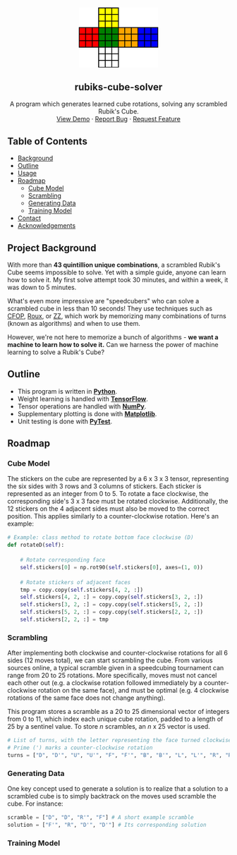 <!-- PROJECT LOGO -->
<br />
<p align="center">
    <a href="https://github.com/azychen/rubiks-cube-solver">
        <img src="assets/images/logo.png" alt="Logo" width="180" >
    </a>

<h2 align="center" >rubiks-cube-solver</h2>

  <p align="center">
    A program which generates learned cube rotations, solving any scrambled Rubik's Cube.
    <br />
    <a href="https://github.com/azychen/rubiks-cube-solver">View Demo</a>
    ·
    <a href="https://github.com/azychen/rubiks-cube-solver/issues">Report Bug</a>
    ·
    <a href="https://github.com/azychen/rubiks-cube-solver/issues">Request Feature</a>
  </p>
</p>

<!-- TABLE OF CONTENTS -->
## Table of Contents

* [Background](#project-background)
* [Outline](#outline)
* [Usage](#usage)
* [Roadmap](#roadmap)
  * [Cube Model](#cube-model)
  * [Scrambling](#scrambling)
  * [Generating Data](#generating-data)
  * [Training Model](#training-model)
* [Contact](#contact)
* [Acknowledgements](#acknowledgements)

<!-- PROJECT BACKGROUND -->
## Project Background

<!-- [![Product Name Screen Shot][product-screenshot]](https://example.com) -->

With more than **43 quintillion unique combinations**, a scrambled Rubik's Cube seems impossible to solve. Yet with a simple guide, anyone can learn how to solve it. My first solve attempt took 30 minutes, and within a week, it was down to 5 minutes. 

What's even more impressive are "speedcubers" who can solve a scrambled cube in less than 10 seconds! They use techniques such as [CFOP](https://www.speedsolving.com/wiki/index.php/CFOP_method), [Roux](https://www.speedsolving.com/wiki/index.php/Roux_method), or [ZZ](https://www.speedsolving.com/wiki/index.php/ZZ_method), which work by memorizing many combinations of turns (known as algorithms) and when to use them.

However, we're not here to memorize a bunch of algorithms - **we want a machine to learn how to solve it.** Can we harness the power of machine learning to solve a Rubik's Cube?

<!-- OUTLINE -->
## Outline

* This program is written in [**Python**](https://www.python.org/).
* Weight learning is handled with [**TensorFlow**](https://www.tensorflow.org/).
* Tensor operations are handled with [**NumPy**](https://numpy.org/).
* Supplementary plotting is done with [**Matplotlib**](https://matplotlib.org/).
* Unit testing is done with [**PyTest**](https://docs.pytest.org/en/latest/).

<!-- ROADMAP -->
## Roadmap

<!-- CUBE MODEL -->
### Cube Model

The stickers on the cube are represented by a 6 x 3 x 3 tensor, representing the six sides with 3 rows and 3 columns of stickers. Each sticker is represented as an integer from 0 to 5. To rotate a face clockwise, the corresponding side's 3 x 3 face must be rotated clockwise. Additionally, the 12 stickers on the 4 adjacent sides must also be moved to the correct position. This applies similarly to a counter-clockwise rotation. Here's an example:


```python
# Example: class method to rotate bottom face clockwise (D)
def rotateD(self):

    # Rotate corresponding face 
    self.stickers[0] = np.rot90(self.stickers[0], axes=(1, 0))

    # Rotate stickers of adjacent faces
    tmp = copy.copy(self.stickers[4, 2, :])
    self.stickers[4, 2, :] = copy.copy(self.stickers[3, 2, :])
    self.stickers[3, 2, :] = copy.copy(self.stickers[5, 2, :])
    self.stickers[5, 2, :] = copy.copy(self.stickers[2, 2, :])
    self.stickers[2, 2, :] = tmp
```




<!-- SCRAMBLING -->
### Scrambling

After implementing both clockwise and counter-clockwise rotations for all 6 sides (12 moves total), we can start scrambling the cube. From various sources online, a typical scramble given in a speedcubing tournament can range from 20 to 25 rotations. More specifically, moves must not cancel each other out (e.g. a clockwise rotation followed immediately by a counter-clockwise rotation on the same face), and must be optimal (e.g. 4 clockwise rotations of the same face does not change anything).

This program stores a scramble as a 20 to 25 dimensional vector of integers from 0 to 11, which index each unique cube rotation, padded to a length of 25 by a sentinel value. To store *n* scrambles, an *n* x 25 vector is used. 
```python
# List of turns, with the letter representing the face turned clockwise
# Prime (') marks a counter-clockwise rotation
turns = ["D", "D'", "U", "U'", "F", "F'", "B", "B'", "L", "L'", "R", "R'"]
```
<!-- GENERATING DATA -->
### Generating Data

One key concept used to generate a solution is to realize that a solution to a scrambled cube is to simply backtrack on the moves used scramble the cube. For instance:
```python
scramble = ["D", "D", "R'", "F"] # A short example scramble
solution = ["F'", "R", "D'", "D'"] # Its corresponding solution
```

<!-- TRAINING MODEL -->
### Training Model